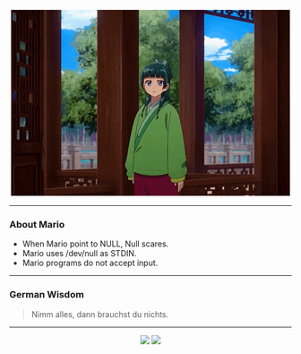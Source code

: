 <p align="center">
  <img src="assets/maomao.gif" />
</p>

---

### About Mario
- When Mario point to NULL, Null scares.
- Mario uses /dev/null as STDIN.
- Mario programs do not accept input.

---

### German Wisdom
> Nimm alles, dann brauchst du nichts.

---

<p align="center">
  <a>
    <img height="180em" src="https://github-readme-stats-eight-theta.vercel.app/api?username=Torfkopp&show_icons=true&theme=dark&include_all_commits=true&count_private=true"/>
  </a>
  <a href="https://github.com/Torfkopp?tab=repositories">
    <img height="180em" src="https://github-readme-stats-eight-theta.vercel.app/api/top-langs/?username=torfkopp&layout=compact&theme=dark&langs_count=8&hide=java"/>
  </a>
</p>
